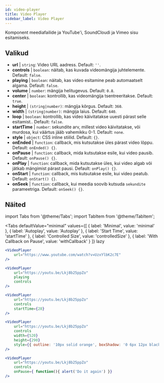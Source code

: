 ```yaml
---
id: video-player
title: Video Player
sidebar_label: Video Player
---
```


Komponent meediafailide ja YouTube'i, SoundCloudi ja Vimeo sisu esitamiseks.

## Valikud

* __url__ | `string`: Video URL aadress. Default: `''`.
* __controls__ | `boolean`: näitab, kas kuvada videomängija juhtelemente. Default: `false`.
* __playing__ | `boolean`: näitab, kas video esitamine peab automaatselt algama. Default: `false`.
* __volume__ | `number`: mängija helitugevus. Default: `0.8`.
* __center__ | `boolean`: kontrollib, kas videomängija tsentreeritakse. Default: `true`.
* __height__ | `(string|number)`: mängija kõrgus. Default: `360`.
* __width__ | `(string|number)`: mängija laius. Default: `640`.
* __loop__ | `boolean`: kontrollib, kas video käivitatakse uuesti pärast selle esitamist.. Default: `false`.
* __startTime__ | `number`: sekundite arv, millest video käivitatakse, või murdosa, kui väärtus jääb vahemikku 0-1. Default: `none`.
* __style__ | `object`: CSS inline stiilid. Default: `{}`.
* __onEnded__ | `function`: callback, mis kutsutakse üles pärast video lõppu. Default: `onEnded() {}`.
* __onPause__ | `function`: callback, mida kutsutakse esile, kui video pausib. Default: `onPause() {}`.
* __onPlay__ | `function`: callback, mida kutsutakse üles, kui video algab või jätkab mängimist pärast pausi. Default: `onPlay() {}`.
* __onStart__ | `function`: callback, mis kutsutakse esile, kui video peatub. Default: `onStart() {}`.
* __onSeek__ | `function`: callback, kui meedia soovib kutsuda `sekundite` parameetriga. Default: `onSeek() {}`.


## Näited

import Tabs from '@theme/Tabs';
import TabItem from '@theme/TabItem';

<Tabs
    defaultValue="minimal"
    values={[
        { label: 'Minimal', value: 'minimal' },
        { label: 'Autoplay', value: 'Autoplay' },
        { label: 'Start Time', value: 'startTime' },
        { label: 'Controlled Size', value: 'controlledSize' },
        { label: 'With Callback on Pause', value: 'withCallback' }
    ]}
    lazy
>
<TabItem value="minimal">

```jsx live
<VideoPlayer
    url="https://www.youtube.com/watch?v=UzxYlbK2c7E"
/>
```

</TabItem>

<TabItem value="withStyle">

```jsx live
<VideoPlayer
    url="https://youtu.be/Lkj8b25ppZo"
    playing
    controls
/>
```
</TabItem>

<TabItem value="startTime">

```jsx live
<VideoPlayer
    url="https://youtu.be/Lkj8b25ppZo"
    controls
    startTime={28}
/>
```
</TabItem>


<TabItem value="controlledSize">

```jsx live
<VideoPlayer
    url="https://youtu.be/Lkj8b25ppZo"
    controls
    width={520}
    height={290}
    style={{ outline: '10px solid orange', boxShadow: '0 6px 12px black'}}
/>
```
</TabItem>


<TabItem value="withCallback">

```jsx live
<VideoPlayer
    url="https://youtu.be/Lkj8b25ppZo"
    controls
    onPause={ function(){ alert('Do it again') }}
/>
```
</TabItem>

</Tabs>



